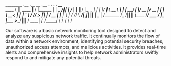 ________  .__       .__  __         .__    ___________.__    .___     .__  .__  __          
\______ \ |__| ____ |__|/  |______  |  |   \_   _____/|__| __| _/____ |  | |__|/  |_ ___.__.
 |    |  \|  |/ ___\|  \   __\__  \ |  |    |    __)  |  |/ __ |/ __ \|  | |  \   __<   |  |
 |    `   \  / /_/  >  ||  |  / __ \|  |__  |     \   |  / /_/ \  ___/|  |_|  ||  |  \___  |
/_______  /__\___  /|__||__| (____  /____/  \___  /   |__\____ |\___  >____/__||__|  / ____|
        \/  /_____/               \/            \/            \/    \/               \/     

Our software is a basic network monitoring tool designed to detect and analyze any suspicious network traffic. 
It continually monitors the flow of data within a network environment, identifying potential security breaches, 
unauthorized access attempts, and malicious activities.
It provides real-time alerts and comprehensive insights to help network administrators swiftly respond to and mitigate any potential threats. 

